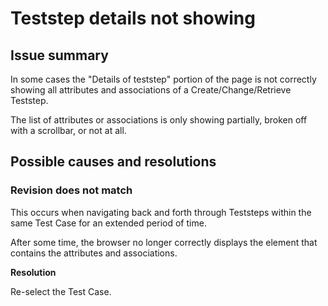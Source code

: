 # Teststep details not showing

## Issue summary

In some cases the "Details of teststep" portion of the page is not correctly showing all attributes and associations of a Create/Change/Retrieve Teststep. 

The list of attributes or associations is only showing partially, broken off with a scrollbar, or not at all.

## Possible causes and resolutions

### Revision does not match

This occurs when navigating back and forth through Teststeps within the same Test Case for an extended period of time.

After some time, the browser no longer correctly displays the element that contains the attributes and associations.

**Resolution**

Re-select the Test Case.